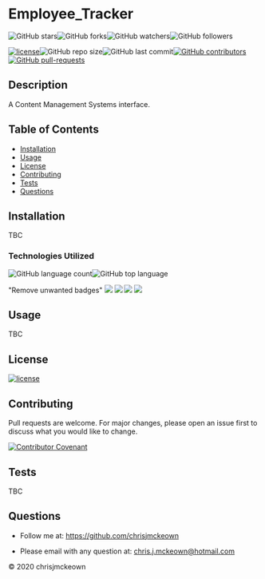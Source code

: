 # Employee_Tracker
    
![GitHub stars](https://img.shields.io/github/stars/chrisjmckeown/Employee_Tracker?style=social)![GitHub forks](https://img.shields.io/github/forks/chrisjmckeown/Employee_Tracker?style=social)![GitHub watchers](https://img.shields.io/github/watchers/chrisjmckeown/Employee_Tracker?style=social)![GitHub followers](https://img.shields.io/github/followers/chrisjmckeown?style=social)
    
[![license](https://img.shields.io/github/license/chrisjmckeown/Employee_Tracker?style=flat-square)](https://github.com/chrisjmckeown/Employee_Tracker/blob/master/LICENSE)![GitHub repo size](https://img.shields.io/github/repo-size/chrisjmckeown/Employee_Tracker?style=flat-square)![GitHub last commit](https://img.shields.io/github/last-commit/chrisjmckeown/Employee_Tracker?style=flat-square)[![GitHub contributors](https://img.shields.io/github/contributors/chrisjmckeown/Employee_Tracker?style=flat-square)](https://GitHub.com/chrisjmckeown/Employee_Tracker/graphs/contributors/)[![GitHub pull-requests](https://img.shields.io/github/issues-pr/chrisjmckeown/Employee_Tracker?style=flat-square)](https://GitHub.com/chrisjmckeown/Employee_Tracker/pull/)
    
## Description
    
A Content Management Systems interface. 
    
## Table of Contents
* [Installation](#Installation)
* [Usage](#Usage)
* [License](#License)
* [Contributing](#Contributing)
* [Tests](#Tests)
* [Questions](#Questions)

## Installation
TBC 

### Technologies Utilized
![GitHub language count](https://img.shields.io/github/languages/count/chrisjmckeown/Employee_Tracker?style=flat-square)![GitHub top language](https://img.shields.io/github/languages/top/chrisjmckeown/Employee_Tracker?style=flat-square)

"Remove unwanted badges"
<img src="https://img.shields.io/badge/html5%20-%23E34F26.svg?&style=for-the-badge&logo=html5&logoColor=white"/> <img src="https://img.shields.io/badge/css3%20-%231572B6.svg?&style=for-the-badge&logo=css3&logoColor=white"/> <img src="https://img.shields.io/badge/node.js%20-%2343853D.svg?&style=for-the-badge&logo=node.js&logoColor=white"/> <img src="https://img.shields.io/badge/javascript%20-%23323330.svg?&style=for-the-badge&logo=javascript&logoColor=%23F7DF1E"/>

## Usage
TBC 

## License
 
[![license](https://img.shields.io/github/license/chrisjmckeown/Employee_Tracker.svg?style=flat-square)](https://github.com/chrisjmckeown/Employee_Tracker/blob/master/LICENSE)

## Contributing
Pull requests are welcome. For major changes, please open an issue first to discuss what you would like to change.

[![Contributor Covenant](https://img.shields.io/badge/Contributor%20Covenant-v2.0%20adopted-ff69b4.svg)](code_of_conduct.md)

## Tests
TBC 

## Questions
    
* Follow me at: <a href="https://github.com/chrisjmckeown" target="_blank">https://github.com/chrisjmckeown</a>
    
* Please email with any question at: chris.j.mckeown@hotmail.com
    
© 2020 chrisjmckeown